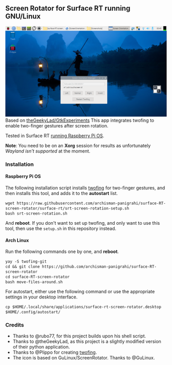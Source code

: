 ## Screen Rotator for Surface RT running GNU/Linux
![screenshot](Screenshots/screenshot1.png)
Based on [theGeekyLad/GtkExperiments](https://github.com/theGeekyLad/GtkExperiments)
This app integrates twofing to enable two-finger gestures after screen rotation.

Tested in Surface RT [running Raspberry Pi OS](https://openrt.gitbook.io/open-surfacert/surface-rt/linux/root-filesystem/distros/raspberry-pi-os).

**Note**: You need to be on an **Xorg** session for results as unfortunately _Wayland isn't supported_ at the moment.

### Installation

#### Raspberry Pi OS
The following installation script installs [twofing](https://github.com/plippo/twofing) for two-finger gestures, and then installs this tool, and adds it to the **autostart** list. 

```
wget https://raw.githubusercontent.com/archisman-panigrahi/surface-RT-screen-rotator/surface-rt/srt-screen-rotation-setup.sh
bash srt-screen-rotation.sh
```
And **reboot**.
If you don't want to set up twofing, and only want to use this tool, then use the `setup.sh` in this repository instead.

#### Arch Linux

Run the following commands one by one, and **reboot**.

```
yay -S twofing-git
cd && git clone https://github.com/archisman-panigrahi/surface-RT-screen-rotator
cd surface-RT-screen-rotator
bash move-files-around.sh
```
For autostart, either use the following command or use the appropriate settings in your desktop interface.
```
cp $HOME/.local/share/applications/surface-rt-screen-rotator.desktop $HOME/.config/autostart/
```

### Credits

- Thanks to @rubo77, for this project builds upon his shell script.
- Thanks to @theGeekyLad, as this project is a slightly modified version of their python application.
- Thanks to @Plippo for creating [twofing](https://github.com/plippo/twofing).
- The icon is based on GuLinux/ScreenRotator. Thanks to @GuLinux.
